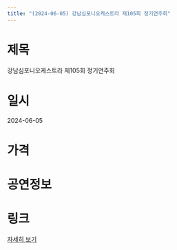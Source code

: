 ```yaml
---
title: "(2024-06-05) 강남심포니오케스트라 제105회 정기연주회"
---
```


# 제목
강남심포니오케스트라 제105회 정기연주회

# 일시
2024-06-05

# 가격


# 공연정보
  
  


# 링크
[자세히 보기](https://www.sac.or.kr/site/main/show/show_view?SN=66642 "https://www.sac.or.kr/site/main/show/show_view?SN=66642")
